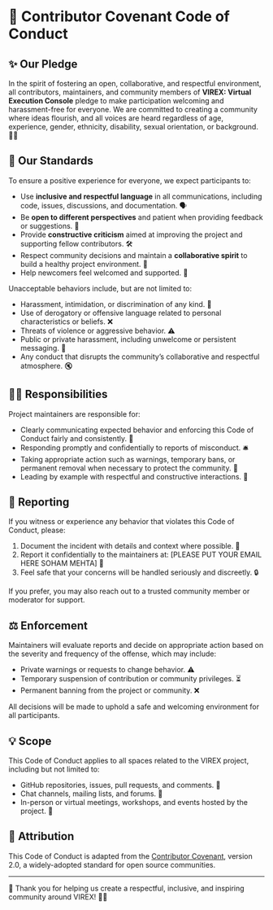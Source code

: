 # 🌟 Contributor Covenant Code of Conduct

## ✨ Our Pledge

In the spirit of fostering an open, collaborative, and respectful environment, all contributors, maintainers, and community members of **VIREX: Virtual Execution Console** pledge to make participation welcoming and harassment-free for everyone. We are committed to creating a community where ideas flourish, and all voices are heard regardless of age, experience, gender, ethnicity, disability, sexual orientation, or background. 🤝💡

## 📏 Our Standards

To ensure a positive experience for everyone, we expect participants to:

- Use **inclusive and respectful language** in all communications, including code, issues, discussions, and documentation. 🗣️  
- Be **open to different perspectives** and patient when providing feedback or suggestions. 🧠  
- Provide **constructive criticism** aimed at improving the project and supporting fellow contributors. 🛠️  
- Respect community decisions and maintain a **collaborative spirit** to build a healthy project environment. 🤗  
- Help newcomers feel welcomed and supported. 💖  

Unacceptable behaviors include, but are not limited to:

- Harassment, intimidation, or discrimination of any kind. 🚫  
- Use of derogatory or offensive language related to personal characteristics or beliefs. ❌  
- Threats of violence or aggressive behavior. ⚠️  
- Public or private harassment, including unwelcome or persistent messaging. 🚷  
- Any conduct that disrupts the community’s collaborative and respectful atmosphere. 🔇  

## 👩‍💼 Responsibilities

Project maintainers are responsible for:

- Clearly communicating expected behavior and enforcing this Code of Conduct fairly and consistently. 📢  
- Responding promptly and confidentially to reports of misconduct. 🛎️  
- Taking appropriate action such as warnings, temporary bans, or permanent removal when necessary to protect the community. 🚫  
- Leading by example with respectful and constructive interactions. 🌟  

## 📢 Reporting

If you witness or experience any behavior that violates this Code of Conduct, please:

1. Document the incident with details and context where possible. 📝  
2. Report it confidentially to the maintainers at: [PLEASE PUT YOUR EMAIL HERE SOHAM MEHTA] 📧  
3. Feel safe that your concerns will be handled seriously and discreetly. 🔒  

If you prefer, you may also reach out to a trusted community member or moderator for support.

## ⚖️ Enforcement

Maintainers will evaluate reports and decide on appropriate action based on the severity and frequency of the offense, which may include:

- Private warnings or requests to change behavior. ⚠️  
- Temporary suspension of contribution or community privileges. ⏳  
- Permanent banning from the project or community. ❌  

All decisions will be made to uphold a safe and welcoming environment for all participants.

## 💡 Scope

This Code of Conduct applies to all spaces related to the VIREX project, including but not limited to:

- GitHub repositories, issues, pull requests, and comments. 🐙  
- Chat channels, mailing lists, and forums. 💬  
- In-person or virtual meetings, workshops, and events hosted by the project. 👥  

## 📜 Attribution

This Code of Conduct is adapted from the [Contributor Covenant](https://www.contributor-covenant.org/version/2/0/code_of_conduct/), version 2.0, a widely-adopted standard for open source communities.

---

🙏 Thank you for helping us create a respectful, inclusive, and inspiring community around VIREX! 🚀✨
